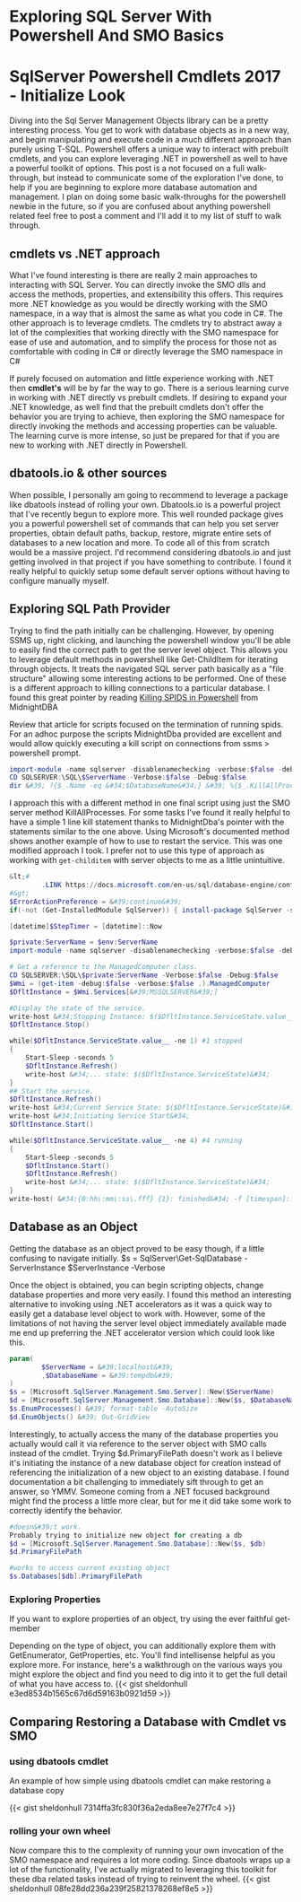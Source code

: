 # Exploring SQL Server With Powershell And SMO Basics


# SqlServer Powershell Cmdlets 2017 - Initialize Look

Diving into the Sql Server Management Objects library can be a pretty interesting process.
You get to work with database objects as in a new way, and begin manipulating and execute code in a much different approach than purely using T-SQL.
Powershell offers a unique way to interact with prebuilt cmdlets, and you can explore leveraging .NET in powershell as well to have a powerful toolkit of options.
This post is a not focused on a full walk-through, but instead to communicate some of the exploration I&#39;ve done, to help if you are beginning to explore more database automation and management.
I plan on doing some basic walk-throughs for the powershell newbie in the future, so if you are confused about anything powershell related feel free to post a comment and I&#39;ll add it to my list of stuff to walk through.

## cmdlets vs .NET approach

What I&#39;ve found interesting is there are really 2 main approaches to interacting with SQL Server.
You can directly invoke the SMO dlls and access the methods, properties, and extensibility this offers.
This requires more .NET knowledge as you would be directly working with the SMO namespace, in a way that is almost the same as what you code in C#. The other approach is to leverage cmdlets.
The cmdlets try to abstract away a lot of the complexities that working directly with the SMO namespace for ease of use and automation, and to simplify the process for those not as comfortable with coding in C# or directly leverage the SMO namespace in C#

If purely focused on automation and little experience working with .NET then **cmdlet&#39;s** will be by far the way to go.
There is a serious learning curve in working with .NET directly vs prebuilt cmdlets.
If desiring to expand your .NET knowledge, as well find that the prebuilt cmdlets don&#39;t offer the behavior you are trying to achieve, then exploring the SMO namespace for directly invoking the methods and accessing properties can be valuable.
The learning curve is more intense, so just be prepared for that if you are new to working with .NET directly in Powershell.

## dbatools.io &amp; other sources

When possible, I personally am going to recommend to leverage a package like dbatools instead of rolling your own.
Dbatools.io is a powerful project that I&#39;ve recently begun to explore more.
This well rounded package gives you a powerful powershell set of commands that can help you set server properties, obtain default paths, backup, restore, migrate entire sets of databases to a new location and more.
To code all of this from scratch would be a massive project.
I&#39;d recommend considering dbatools.io and just getting involved in that project if you have something to contribute.
I found it really helpful to quickly setup some default server options without having to configure manually myself.

## Exploring SQL Path Provider

Trying to find the path initially can be challenging.
However, by opening SSMS up, right clicking, and launching the powershell window you&#39;ll be able to easily find the correct path to get the server level object.
This allows you to leverage default methods in powershell like Get-ChildItem for iterating through objects.
It treats the navigated SQL server path basically as a &#34;file structure&#34; allowing some interesting actions to be performed.
One of these is a different approach to killing connections to a particular database.
I found this great pointer by reading [Killing SPIDS in Powershell](http://www.midnightdba.com/DBARant/killing-spids-in-powershell/) from MidnightDBA

Review that article for scripts focused on the termination of running spids.
For an adhoc purpose the scripts MidnightDba provided are excellent and would allow quickly executing a kill script on connections from ssms &gt; powershell prompt.

```powershell
import-module -name sqlserver -disablenamechecking -verbose:$false -debug:$false
CD SQLSERVER:\SQL\$ServerName -Verbose:$false -Debug:$false
dir &#39; ?{$_.Name -eq &#34;$DatabaseName&#34;} &#39; %{$_.KillAllProcesses($DatabaseName)}
```

I approach this with a different method in one final script using just the SMO server method KillAllProcesses.
For some tasks I&#39;ve found it really helpful to have a simple 1 line kill statement thanks to MidnightDba&#39;s pointer with the statements similar to the one above.
Using Microsoft&#39;s documented method shows another example of how to use to restart the service.
This was one modified approach I took.
I prefer not to use this type of approach as working with `get-childitem` with server objects to me as a little unintuitive.

```powershell
&lt;#
        .LINK https://docs.microsoft.com/en-us/sql/database-engine/configure-windows/start-stop-pause-resume-restart-sql-server-services#PowerShellProcedure
#&gt;
$ErrorActionPreference = &#39;continue&#39;
if(-not (Get-InstalledModule SqlServer)) { install-package SqlServer -scope CurrentUser -verbose:$false -Force}

[datetime]$StepTimer = [datetime]::Now

$private:ServerName = $env:ServerName
import-module -name sqlserver -disablenamechecking -verbose:$false -debug:$false

# Get a reference to the ManagedComputer class.
CD SQLSERVER:\SQL\$private:ServerName -Verbose:$false -Debug:$false
$Wmi = (get-item -debug:$false -verbose:$false .).ManagedComputer
$DfltInstance = $Wmi.Services[&#39;MSSQLSERVER&#39;]

#Display the state of the service.
write-host &#34;Stopping Instance: $($DfltInstance.ServiceState.value__)&#34;
$DfltInstance.Stop()

while($DfltInstance.ServiceState.value__ -ne 1) #1 stopped
{
    Start-Sleep -seconds 5
    $DfltInstance.Refresh()
    write-host &#34;... state: $($DfltInstance.ServiceState)&#34;
}
## Start the service.
$DfltInstance.Refresh()
write-host &#34;Current Service State: $($DfltInstance.ServiceState)&#34;
write-host &#34;Initiating Service Start&#34;
$DfltInstance.Start()

while($DfltInstance.ServiceState.value__ -ne 4) #4 running
{
    Start-Sleep -seconds 5
    $DfltInstance.Start()
    $DfltInstance.Refresh()
    write-host &#34;... state: $($DfltInstance.ServiceState)&#34;
}
write-host( &#34;{0:hh\:mm\:ss\.fff} {1}: finished&#34; -f [timespan]::FromMilliseconds(((Get-Date)-$StepTimer).TotalMilliseconds),&#39;SQL Service Restart&#39;)
```

## Database as an Object

Getting the database as an object proved to be easy though, if a little confusing to navigate initially.
$s = SqlServer\Get-SqlDatabase -ServerInstance $ServerInstance -Verbose

Once the object is obtained, you can begin scripting objects, change database properties and more very easily.
I found this method an interesting alternative to invoking using .NET accelerators as it was a quick way to easily get a database level object to work with.
However, some of the limitations of not having the server level object immediately available made me end up preferring the .NET accelerator version which could look like this.

```powershell
param(
        $ServerName = &#39;localhost&#39;
        ,$DatabaseName = &#39;tempdb&#39;
)
$s = [Microsoft.SqlServer.Management.Smo.Server]::New($ServerName)
$d = [Microsoft.SqlServer.Management.Smo.Database]::New($s, $DatabaseName)
$s.EnumProcesses() &#39; format-table -AutoSize
$d.EnumObjects() &#39; Out-GridView
```

Interestingly, to actually access the many of the database properties you actually would call it via reference to the server object with SMO calls instead of the cmdlet.
Trying $d.PrimaryFilePath doesn&#39;t work as I believe it&#39;s initiating the instance of a new database object for creation instead of referencing the initialization of a new object to an existing database.
I found documentation a bit challenging to immediately sift through to get an answer, so YMMV.
Someone coming from a .NET focused background might find the process a little more clear, but for me it did take some work to correctly identify the behavior.

```powershell
#doesn&#39;t work.
Probably trying to initialize new object for creating a db
$d = [Microsoft.SqlServer.Management.Smo.Database]::New($s, $db)
$d.PrimaryFilePath

#works to access current existing object
$s.Databases[$db].PrimaryFilePath
```

### Exploring Properties

If you want to explore properties of an object, try using the ever faithful get-member

Depending on the type of object, you can additionally explore them with GetEnumerator, GetProperties, etc.
You&#39;ll find intellisense helpful as you explore more.
For instance, here&#39;s a walkthrough on the various ways you might explore the object and find you need to dig into it to get the full detail of what you have access to.
{{&lt; gist sheldonhull  e3ed8534b1565c67d6d59163b0921d59 &gt;}}

## Comparing Restoring a Database with Cmdlet vs SMO

### using dbatools cmdlet

An example of how simple using dbatools cmdlet can make restoring a database copy

{{&lt; gist sheldonhull  7314ffa3fc830f36a2eda8ee7e27f7c4 &gt;}}

### rolling your own wheel

Now compare this to the complexity of running your own invocation of the SMO namespace and requires a lot more coding.
Since dbatools wraps up a lot of the functionality, I&#39;ve actually migrated to leveraging this toolkit for these dba related tasks instead of trying to reinvent the wheel.
{{&lt; gist sheldonhull  08fe28dd236a239f25821378268ef8e5 &gt;}}


